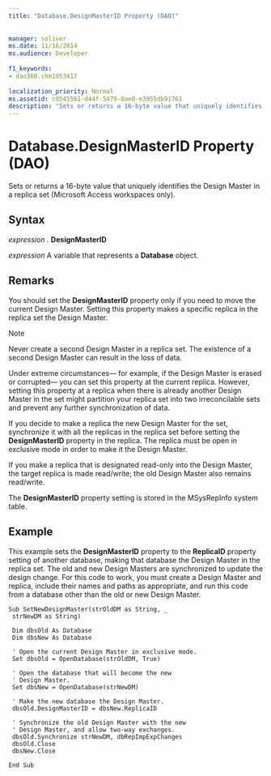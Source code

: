 ```yaml
---
title: "Database.DesignMasterID Property (DAO)"
  
  
manager: soliver
ms.date: 11/16/2014
ms.audience: Developer
 
f1_keywords:
- dao360.chm1053417
  
localization_priority: Normal
ms.assetid: c0545561-d44f-5479-8ae0-e3955db91761
description: "Sets or returns a 16-byte value that uniquely identifies the Design Master in a replica set (Microsoft Access workspaces only)."
---
```


# Database.DesignMasterID Property (DAO)

Sets or returns a 16-byte value that uniquely identifies the Design Master in a replica set (Microsoft Access workspaces only).
  
## Syntax

 *expression*  . **DesignMasterID**
  
 *expression*  A variable that represents a **Database** object. 
  
## Remarks

You should set the **DesignMasterID** property only if you need to move the current Design Master. Setting this property makes a specific replica in the replica set the Design Master. 
  
> [!NOTE]
> Never create a second Design Master in a replica set. The existence of a second Design Master can result in the loss of data. 
  
Under extreme circumstances— for example, if the Design Master is erased or corrupted— you can set this property at the current replica. However, setting this property at a replica when there is already another Design Master in the set might partition your replica set into two irreconcilable sets and prevent any further synchronization of data.
  
If you decide to make a replica the new Design Master for the set, synchronize it with all the replicas in the replica set before setting the **DesignMasterID** property in the replica. The replica must be open in exclusive mode in order to make it the Design Master. 
  
If you make a replica that is designated read-only into the Design Master, the target replica is made read/write; the old Design Master also remains read/write.
  
The **DesignMasterID** property setting is stored in the MSysRepInfo system table. 
  
## Example

This example sets the **DesignMasterID** property to the **ReplicaID** property setting of another database, making that database the Design Master in the replica set. The old and new Design Masters are synchronized to update the design change. For this code to work, you must create a Design Master and replica, include their names and paths as appropriate, and run this code from a database other than the old or new Design Master. 
  
```
Sub SetNewDesignMaster(strOldDM as String, _ 
 strNewDM as String) 
 
 Dim dbsOld As Database 
 Dim dbsNew As Database 
 
 ' Open the current Design Master in exclusive mode. 
 Set dbsOld = OpenDatabase(strOldDM, True) 
 
 ' Open the database that will become the new 
 ' Design Master. 
 Set dbsNew = OpenDatabase(strNewDM) 
 
 ' Make the new database the Design Master. 
 dbsOld.DesignMasterID = dbsNew.ReplicaID 
 
 ' Synchronize the old Design Master with the new 
 ' Design Master, and allow two-way exchanges. 
 dbsOld.Synchronize strNewDM, dbRepImpExpChanges 
 dbsOld.Close 
 dbsNew.Close 
 
End Sub 
 
```


